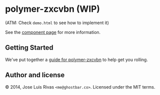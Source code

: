 polymer-zxcvbn (WIP)
================

(ATM: Check `demo.html` to see how to implement it)

See the [component page](http://ghostbar.github.io/polymer-zxcvbn) for more information.

## Getting Started

We've put together a [guide for polymer-zxcvbn](http://www.polymer-project.org/docs/start/reusableelements.html) to help get you rolling.

Author and license
------------------

© 2014, Jose Luis Rivas `<me@ghostbar.co>`. Licensed under the MIT terms.
